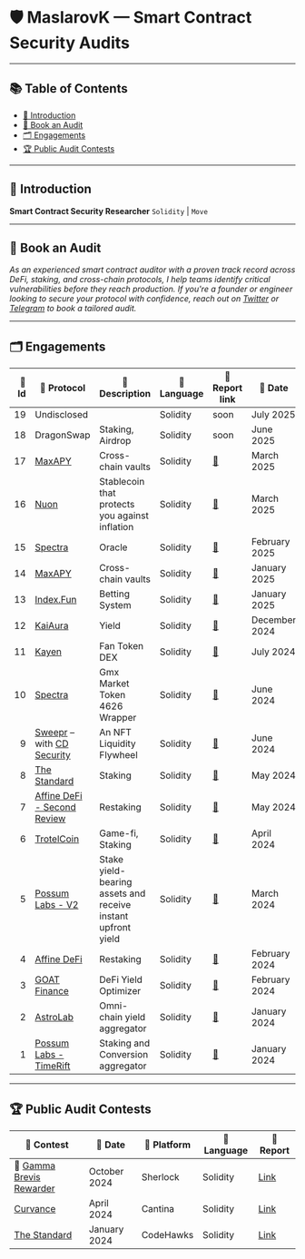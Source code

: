 # 🛡️ MaslarovK — Smart Contract Security Audits

---

## 📚 Table of Contents

* [👋 Introduction](#introduction)
* [📩 Book an Audit](#book-an-audit)
* [🗂️ Engagements](#engagements)
* [🏆 Public Audit Contests](#public-audit-contests)

---

## 👋 Introduction

**Smart Contract Security Researcher**
`Solidity` | `Move`

---

## 📩 Book an Audit

*As an experienced smart contract auditor with a proven track record across DeFi, staking, and cross-chain protocols, I help teams identify critical vulnerabilities before they reach production. If you're a founder or engineer looking to secure your protocol with confidence, reach out on [Twitter](https://twitter.com/maslarovk) or [Telegram](https://t.me/maslarovk) to book a tailored audit.*

---

## 🗂️ Engagements

| 🔢 Id | 🧩 Protocol                                                                           | 📝 Description                                               | 🧪 Language | 🔗 Report link                                                                                                     | 📅 Date       |
| ----: | ------------------------------------------------------------------------------------- | ------------------------------------------------------------ | ----------- | ------------------------------------------------------------------------------------------------------------------ | ------------- |
|    19 | Undisclosed                                                                          |                                                              | Solidity    | soon                                                                                                               | July 2025     |
|    18 | DragonSwap                                                                           | Staking, Airdrop                                                        | Solidity    | soon                                                                                                               | June 2025     |
|    17 | [MaxAPY](https://app.maxapy.io/)                                                      | Cross-chain vaults                                           | Solidity    | [📄](https://github.com/kristiyanmaslarov/Audits/blob/main/PrivateAudits/MaxAPY-second-security-review.pdf)        | March 2025    |
|    16 | [Nuon](https://nuon.fi/)                                                              | Stablecoin that protects you against inflation               | Solidity    | [📄](https://github.com/kristiyanmaslarov/Audits/blob/main/PrivateAudits/Nuon-security-review.pdf)                                                                                                               | March 2025    |
|    15 | [Spectra](https://www.spectra.finance/)                                               | Oracle                                                       | Solidity    | [📄](https://github.com/kristiyanmaslarov/Audits/blob/main/PrivateAudits/Spectra-second-security-review.pdf)       | February 2025 |
|    14 | [MaxAPY](https://app.maxapy.io/)                                                      | Cross-chain vaults                                           | Solidity    | [📄](https://github.com/kristiyanmaslarov/Audits/blob/main/PrivateAudits/MaxAPY-security-review.pdf)               | January 2025  |
|    13 | [Index.Fun](https://index.fun/)                                                       | Betting System                                               | Solidity    | [📄](https://github.com/kristiyanmaslarov/Audits/blob/main/PrivateAudits/Index.fun-security-review.pdf)            | January 2025  |
|    12 | [KaiAura](https://kaiaura.finance/)                                                   | Yield                                                        | Solidity    | [📄](https://github.com/kristiyanmaslarov/Audits/blob/main/PrivateAudits/KaiAura-Security-Review.pdf)              | December 2024 |
|    11 | [Kayen](https://www.kayen.org/)                                                       | Fan Token DEX                                                | Solidity    | [📄](https://github.com/kristiyanmaslarov/Audits/blob/main/PrivateAudits/Kayen-Security-Review.pdf)                | July 2024     |
|    10 | [Spectra](https://www.spectra.finance/)                                               | Gmx Market Token 4626 Wrapper                                | Solidity    | [📄](https://github.com/kristiyanmaslarov/Audits/blob/main/PrivateAudits/Spectra-Security-Review.pdf)              | June 2024     |
|     9 | [Sweepr](https://www.sweepr.finance/) – with [CD Security](https://x.com/CDSecurity_) | An NFT Liquidity Flywheel                                    | Solidity    | [📄](https://github.com/CDSecurity/audits/blob/main/audit%20reports/Sweepr-report.pdf)                             | June 2024     |
|     8 | [The Standard](https://www.thestandard.io/)                                           | Staking                                                      | Solidity    | [📄](https://github.com/kristiyanmaslarov/Audits/blob/main/PrivateAudits/TheStandard-security-review.pdf)          | May 2024      |
|     7 | [Affine DeFi - Second Review](https://affinedefi.com/)                                | Restaking                                                    | Solidity    | [📄](https://github.com/kristiyanmaslarov/Audits/blob/main/PrivateAudits/affine-restaking-2024-05-07.pdf)          | May 2024      |
|     6 | [TrotelCoin](https://www.trotelcoin.com/)                                             | Game-fi, Staking                                             | Solidity    | [📄](https://github.com/kristiyanmaslarov/Audits/blob/main/PrivateAudits/TrotelCoin-security-review.pdf)           | April 2024    |
|     5 | [Possum Labs - V2](https://www.possumlabs.io/)                                        | Stake yield-bearing assets and receive instant upfront yield | Solidity    | [📄](https://github.com/kristiyanmaslarov/Audits/blob/main/PrivateAudits/PossumLabs-security-review-portalsV2.pdf) | March 2024    |
|     4 | [Affine DeFi](https://affinedefi.com/)                                                | Restaking                                                    | Solidity    | [📄](https://github.com/kristiyanmaslarov/Audits/blob/main/PrivateAudits/affine-restaking-2024-02-29.pdf)          | February 2024 |
|     3 | [GOAT Finance](https://www.goat.fi/#/)                                                | DeFi Yield Optimizer                                         | Solidity    | [📄](https://github.com/kristiyanmaslarov/Audits/blob/main/PrivateAudits/Goat-security-review.pdf)                 | February 2024 |
|     2 | [AstroLab](https://astrolab.fi/)                                                      | Omni-chain yield aggregator                                  | Solidity    | [📄](https://github.com/kristiyanmaslarov/Audits/blob/main/PrivateAudits/AstroLabDao-security-review.pdf)          | January 2024  |
|     1 | [Possum Labs - TimeRift](https://www.possumlabs.io/)                                  | Staking and Conversion aggregator                            | Solidity    | [📄](https://github.com/kristiyanmaslarov/Audits/blob/main/PrivateAudits/PossumLabs-security-review.pdf)           | January 2024  |

---

## 🏆 Public Audit Contests

| 🏁 Contest                                                                            | 📅 Date      | 🧱 Platform | 🧪 Language | 📄 Report                                                                                     |
| ------------------------------------------------------------------------------------- | ------------ | ----------- | ----------- | --------------------------------------------------------------------------------------------- |
| 🥇 [Gamma Brevis Rewarder](https://audits.sherlock.xyz/contests/496?filter=questions) | October 2024 | Sherlock    | Solidity    | [Link](https://github.com/RezolvSolutions/Audits/blob/main/reports/md-format/gamma-report.md) |
| [Curvance](https://cantina.xyz/competitions/ac757733-81a4-43c7-8f49-17c5b135cdff)     | April 2024   | Cantina     | Solidity    | [Link](https://github.com/kristiyanmaslarov/Audits/blob/main/Contests/Curvance.md)            |
| [The Standard](https://www.codehawks.com/contests/clql6lvyu0001mnje1xpqcuvl)          | January 2024 | CodeHawks   | Solidity    | [Link](https://github.com/kristiyanmaslarov/Audits/blob/main/Contests/TheStandard.md)         |
